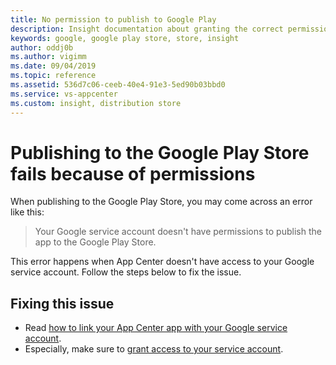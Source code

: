 ```yaml
---
title: No permission to publish to Google Play
description: Insight documentation about granting the correct permissions so that App Center can access the Google Play Account and perform the necessary actions to publish an app
keywords: google, google play store, store, insight
author: oddj0b
ms.author: vigimm
ms.date: 09/04/2019
ms.topic: reference
ms.assetid: 536d7c06-ceeb-40e4-91e3-5ed90b03bbd0
ms.service: vs-appcenter
ms.custom: insight, distribution store
---
```


# Publishing to the Google Play Store fails because of permissions

When publishing to the Google Play Store, you may come across an error like this:

> Your Google service account doesn't have permissions to publish the app to the Google Play Store.

This error happens when App Center doesn't have access to your Google service account. Follow the steps below to fix the issue.

## Fixing this issue

* Read [how to link your App Center app with your Google service account](https://docs.microsoft.com/en-us/appcenter/distribution/stores/googleplay#setting-up-api-access-clients "Setting up API access clients").
* Especially, make sure to [grant access to your service account](https://play.google.com/apps/publish/#ApiAccessPlace "Grant access to your service account").
